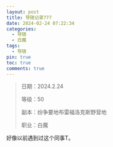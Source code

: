 ```yaml
---
layout: post
title: 导随记录777
date: 2024-02-24 07:22:34
categories:
  - 导随
  - 白魔
tags:
  - 导随
pin: true
toc: true
comments: true
---
```

> 日期：2024.2.24
>
> 等级：50
>
> 副本：纷争要地布雷福洛克斯野营地
>
> 职业：白魔

好像以前遇到过这个同事T。
